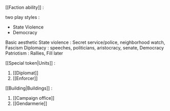 [[Faction ability]] : 

two play styles :
- State Violence
- Democracy

Basic aesthetic
	State violence : Secret service/police, neighborhood watch, Fascism
	Diplomacy : speeches, politicians, aristocracy, senate, Democracy
	Patriotism : Rallies,  Fill later

[[Special token|Units]] :
1. [[Diplomat]]
2. [[Enforcer]]

[[Building|Buildings]] :
1. [[Campaign office]]
2. [[Gendarmerie]]
